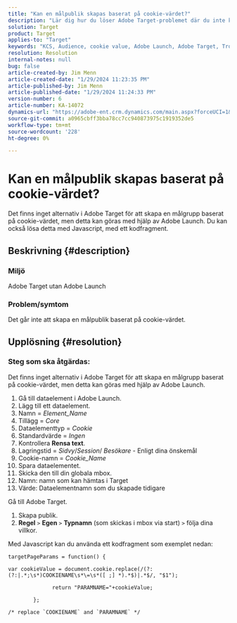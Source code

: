 ```yaml
---
title: "Kan en målpublik skapas baserat på cookie-värdet?"
description: "Lär dig hur du löser Adobe Target-problemet där du inte kan skapa en målpublik utifrån cookie-värdet."
solution: Target
product: Target
applies-to: "Target"
keywords: "KCS, Audience, cookie value, Adobe Launch, Adobe Target, Troubleshooting, option, Javascript"
resolution: Resolution
internal-notes: null
bug: false
article-created-by: Jim Menn
article-created-date: "1/29/2024 11:23:35 PM"
article-published-by: Jim Menn
article-published-date: "1/29/2024 11:24:33 PM"
version-number: 6
article-number: KA-14072
dynamics-url: "https://adobe-ent.crm.dynamics.com/main.aspx?forceUCI=1&pagetype=entityrecord&etn=knowledgearticle&id=a193e566-fdbe-ee11-9079-6045bd006268"
source-git-commit: a0965cbff3bba78cc7cc940873975c1919352de5
workflow-type: tm+mt
source-wordcount: '228'
ht-degree: 0%

---
```


# Kan en målpublik skapas baserat på cookie-värdet?


Det finns inget alternativ i Adobe Target för att skapa en målgrupp baserat på cookie-värdet, men detta kan göras med hjälp av Adobe Launch. Du kan också lösa detta med Javascript, med ett kodfragment.

## Beskrivning {#description}




### Miljö



Adobe Target utan Adobe Launch



### Problem/symtom



Det går inte att skapa en målpublik baserat på cookie-värdet.


## Upplösning {#resolution}




### Steg som ska åtgärdas:

Det finns inget alternativ i Adobe Target för att skapa en målgrupp baserat på cookie-värdet, men detta kan göras med hjälp av Adobe Launch.

1. Gå till dataelement i Adobe Launch.
2. Lägg till ett dataelement.
3. Namn = *Element_Name*
4. Tillägg = *Core*
5. Dataelementtyp = *Cookie*
6. Standardvärde = *Ingen*
7. Kontrollera <b>Rensa text</b>.
8. Lagringstid = *Sidvy*/*Session*/ *Besökare* - Enligt dina önskemål
9. Cookie-namn = *Cookie_Name*
10. Spara dataelementet.
11. Skicka den till din globala mbox.
12. Namn: namn som kan hämtas i Target
13. Värde: Dataelementnamn som du skapade tidigare


Gå till Adobe Target.

1. Skapa publik.
2. <b>Regel</b> `>`  <b>Egen</b> `>`  <b>Typnamn</b> (som skickas i mbox via start) `>`  följa dina villkor.




Med Javascript kan du använda ett kodfragment som exemplet nedan:


```
targetPageParams = function() {

var cookieValue = document.cookie.replace(/(?:(?:|.*;\s*)COOKIENAME\s*\=\s*([ ;] *).*$)|.*$/, "$1");

              return "PARAMNAME="+cookieValue;

        };

/* replace `COOKIENAME` and `PARAMNAME` */
```

